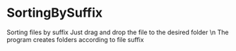 # SortingBySuffix
Sorting files by suffix
Just drag and drop the file to the desired folder \n
The program creates folders according to file suffix
